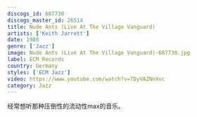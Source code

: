 ```yaml
---
discogs_id: 687730
discogs_master_id: 26514
title: Nude Ants (Live At The Village Vanguard)
artists: ['Keith Jarrett']
date: 1980
genre: ['Jazz']
image: Nude Ants (Live At The Village Vanguard)-687730.jpg
label: ECM Records
country: Germany
styles: ['ECM Jazz']
video: https://www.youtube.com/watch?v=TDyVAZNnXvc
category: Jazz
---
```


经常想听那种压倒性的流动性max的音乐。